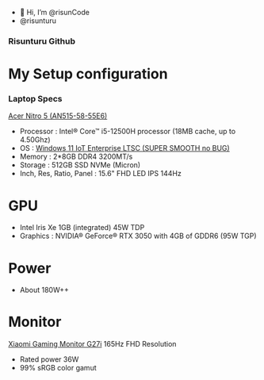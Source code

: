 - 👋 Hi, I’m @risunCode
- @risunturu
### Risunturu Github

# My Setup configuration

### Laptop Specs
[Acer Nitro 5 (AN515-58-55E6)](https://store.acer.com/en-id/nitro-5-an-515-58-i5-nh-qfhsn-002)
- Processor : Intel® Core™ i5-12500H processor (18MB cache, up to 4.50Ghz) 
- OS : [Windows 11 IoT Enterprise LTSC (SUPER SMOOTH no BUG)](https://massgrave.dev/windows_ltsc_links)
- Memory : 2*8GB DDR4 3200MT/s
- Storage : 512GB SSD NVMe (Micron)
- Inch, Res, Ratio, Panel : 15.6" FHD LED IPS 144Hz

# GPU
- Intel Iris Xe 1GB (integrated) 45W TDP
- Graphics : NVIDIA® GeForce® RTX 3050 with 4GB of GDDR6 (95W TGP)

# Power
- About 180W++

# Monitor 
[Xiaomi Gaming Monitor G27i](https://www.mi.com/global/product/xiaomi-gaming-monitor-g27i/) 165Hz FHD Resolution
- Rated power 36W
- 99% sRGB color gamut
<!---
DindaLuka/DindaLuka is a ✨ special ✨ repository because its `README.md` (this file) appears on your GitHub profile.
You can click the Preview link to take a look at your changes.
--->
